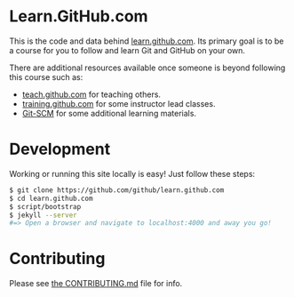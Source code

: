 # Learn.GitHub.com

This is the code and data behind [learn.github.com](http://learn.github.com). Its
primary goal is to be a course for you to follow and learn Git and GitHub on your own.

There are additional resources available once someone is beyond following this course
such as:

* [teach.github.com](http://teach.github.com) for teaching others.
* [training.github.com](http://training.github.com) for some instructor lead classes.
* [Git-SCM](http://git-scm.com) for some additional learning materials.

# Development

Working or running this site locally is easy! Just follow these steps:

```sh
$ git clone https://github.com/github/learn.github.com
$ cd learn.github.com
$ script/bootstrap
$ jekyll --server
#=> Open a browser and navigate to localhost:4000 and away you go!
```


# Contributing

Please see [the CONTRIBUTING.md](CONTRIBUTING.md) file for info.
